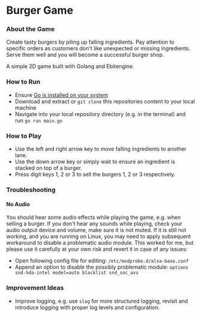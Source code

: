 # Burger Game

### About the Game

Create tasty burgers by piling up falling ingredients. Pay attention to specific orders as customers don't like unexpected or missing ingredients. Serve them well and you will become a successful burger shop.

A simple 2D game built with Golang and Ebitengine.

### How to Run

* Ensure [Go is installed on your system](https://go.dev/doc/install)
* Download and extract or `git clone` this repositories content to your local machine
* Navigate into your local repository directory (e.g. in the terminal) and run `go run main.go`

### How to Play

* Use the left and right arrow key to move falling ingredients to another lane.
* Use the down arrow key or simply wait to ensure an ingredient is stacked on top of a burger.
* Press digit keys 1, 2 or 3 to sell the burgers 1, 2 or 3 respectively.

### Troubleshooting

#### No Audio

You should hear some audio effects while playing the game, e.g. when selling a burger. If you don't hear any sounds while playing, check your audio output device and volume, make sure it is not muted. If it is still not working, and you are running on Linux, you may need to apply subsequent workaround to disable a problematic audio module. This worked for me, but please use it carefully at your own risk and revert it in case of any issues:
* Open following config file for editing: `/etc/modprobe.d/alsa-base.conf`
* Append an option to disable the possibly problematic module: `options snd-hda-intel model=auto blacklist snd_soc_avs`

### Improvement Ideas

* Improve logging, e.g. use `slog` for more structured logging, revisit and introduce logging with proper log levels and configuration.